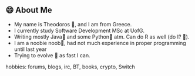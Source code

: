 ## 😄 About Me

- My name is Theodoros 👋, and I am from Greece.  
- I currently study Software Development MSc at UofG. 
- Writing mostly Java🐒 and some Python🐍 atm. Can do R as well (do I? 🤔). 
- I am a noobie noob🐣, had not much experience in proper programming until last year
- Trying to evolve 🌱 as fast I can.

hobbies: forums, blogs, irc, BT, books, crypto, Switch

<!-- ## &#x1f4c8; My GitHub Stats

[![Top Langs](https://github-readme-stats.vercel.app/api/top-langs/?username=Te0SX&count_private=true&hide=javascript&theme=material-palenight)](https://github.com/anuraghazra/github-readme-stats) -->


<!-- **Te0SX/Te0SX** is a ✨ _special_ ✨ repository because its `README.md` (this file) appears on your GitHub profile.

Here are some ideas to get you started:

- 🔭 I’m currently working on ...
- 🌱 I’m currently learning ...
- 👯 I’m looking to collaborate on ...
- 🤔 I’m looking for help with ...
- 💬 Ask me about ...
- 📫 How to reach me: ...
- 😄 Pronouns: ...
- ⚡ Fun fact: ... -->

